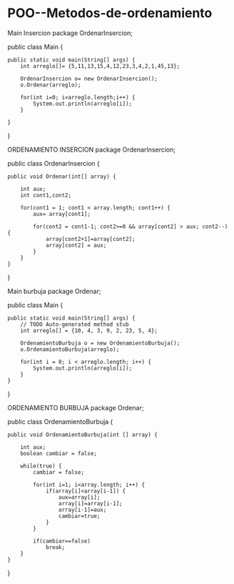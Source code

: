 # POO--Metodos-de-ordenamiento
Main Insercion
package OrdenarInsercion;

public class Main {

	public static void main(String[] args) {
		int arreglo[]= {5,11,13,15,4,12,23,3,4,2,1,45,13};
		
		OrdenarInsercion o= new OrdenarInsercion();
		o.Ordenar(arreglo);
		
		for(int i=0; i<arreglo.length;i++) {
			System.out.println(arreglo[i]);
		}

	}

}

ORDENAMIENTO INSERCION
package OrdenarInsercion;

public class OrdenarInsercion {

	public void Ordenar(int[] array) {
		
		int aux;
		int cont1,cont2;

		for(cont1 = 1; cont1 < array.length; cont1++) {
			aux= array[cont1];
			
			for(cont2 = cont1-1; cont2>=0 && array[cont2] > aux; cont2--) {
				array[cont2+1]=array[cont2];
				array[cont2] = aux;
			}
		}
	}

}

Main burbuja
package Ordenar;

public class Main {

	public static void main(String[] args) {
		// TODO Auto-generated method stub
		int arreglo[] = {10, 4, 3, 9, 2, 23, 5, 4};
		
		OrdenamientoBurbuja o = new OrdenamientoBurbuja();
		o.OrdenamientoBurbuja(arreglo);
		
		for(int i = 0; i < arreglo.length; i++) {
			System.out.println(arreglo[i]);
		}
	}

}

ORDENAMIENTO BURBUJA
package Ordenar;

public class OrdenamientoBurbuja {

	public void OrdenamientoBurbuja(int [] array) {
		
		int aux;
		boolean cambiar = false;
		
		while(true) {
			cambiar = false;
			
			for(int i=1; i<array.length; i++) {
				if(array[i]<array[i-1]) {
					aux=array[i];
					array[i]=array[i-1];
					array[i-1]=aux;
					cambiar=true;
				}
			}
			
			if(cambiar==false)
				break;
		}
	}

}
